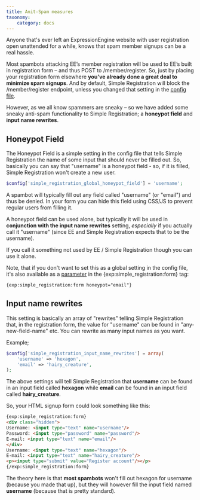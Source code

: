 ```yaml
---
title: Anit-Spam measures
taxonomy:
    category: docs
---
```


Anyone that's ever left an ExpressionEngine website with user registration open unattended for a while, knows that spam member signups can be a real hassle.

Most spambots attacking EE’s member registration will be used to EE’s built in registration form – and thus POST to /member/register. So, just by placing your registration form elsewhere **you’ve already done a great deal to minimize spam signups**. And by default, Simple Registration will block the /member/register endpoint, unless you changed that setting in the [config file](/simple-registration/configuration/config-file).

However, as we all know spammers are sneaky – so we have added some sneaky anti-spam functionality to Simple Registration; a **honeypot field** and **input name rewrites**.

## Honeypot Field

The Honeypot Field is a simple setting in the config file that tells Simple Registration the name of some input that should never be filled out. So, basically you can say that "username" is a honeypot field - so, if it is filled, Simple Registration won't create a new user.

```php
$config['simple_registration_global_honeypot_field'] = 'username';
```

A spambot will typically fill out any field called "username" (or "email") and thus be denied. In your form you can hide this field using CSS/JS to prevent regular users from filling it.

A honeypot field can be used alone, but typically it will be used in **conjunction with the input name rewrites** setting, *especially* if you actually call it "username" (since EE and Simple Registration expects that to be the username).

If you call it something not used by EE / Simple Registration though you can use it alone.

Note, that if you don't want to set this as a global setting in the config file, it's also available as a [parameter](/simple-registration/tags#expsimple_registrationform) in the {exp:simple_registration:form} tag:

```html
{exp:simple_registration:form honeypot="email"}
```

## Input name rewrites

This setting is basically an array of "rewrites" telling Simple Registration that, in the registration form, the value for "username" can be found in "any-new-field-name" etc. You can rewrite as many input names as you want.

Example;

```php
$config['simple_registration_input_name_rewrites'] = array(
    'username' => 'hexagon',
    'email' => 'hairy_creature',
);
```
The above settings will tell Simple Registration that **username** can be found in an input field called **hexagon** while **email** can be found in an input field called **hairy_creature**.

So, your HTML signup form could look something like this:

```html
{exp:simple_registration:form}
<div class="hidden">
Username: <input type="text" name="username"/>
Password: <input type="password" name="password"/>
E-mail: <input type="text" name="email"/>
</div>
Username: <input type="text" name="hexagon"/>
E-mail: <input type="text" name="hairy_creature"/>
<p><input type="submit" value="Register account"/></p>
{/exp:simple_registration:form}
```

The theory here is that **most spambots** won't fill out hexagon for username (because you made that up), but they will however fill the input field named **username** (because that is pretty standard).